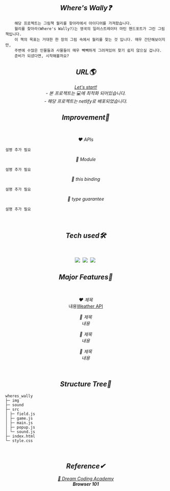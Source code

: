 <h2 align="center"><em>Where's Wally❓</em></h2>

```
    해당 프로젝트는 그림책 월리를 찾아라에서 아이디어를 가져왔습니다.
    월리를 찾아라(Where's Wally?)는 영국의 일러스트레이터 마틴 핸드포트가 그린 그림책입니다.
    이 책의 목표는 거대한 한 장의 그림 속에서 월리를 찾는 것 입니다. 매우 간단해보이지만,
    주변에 수많은 인물들과 사물들이 매우 빽빽하게 그려져있어 찾기 쉽지 않으실 겁니다.
    준비가 되셨다면, 시작해볼까요?
```

<h2 align="center"><em>URL🌎</em></h2>
<p align="center"><em><a href="https://findwally.netlify.app">Let's start!</a></em>
<br/><em>
- 본 프로젝트는 💻에 최적화 되어있습니다.<br>
- 해당 프로젝트는 netlify로 배포되었습니다.</em></p>

<h2 align="center"><em>Improvement🌺</em></h2>
<br/>
<p align="center"><em>❤️ APIs</em></p>

```
설명 추가 필요
```

<p align="center"><em>🧡 Module </em></p>

```
설명 추가 필요
```

<p align="center"><em>💛 this binding</em></p>

```
설명 추가 필요
```

<p align="center"><em>💚 type guarantee </em></p>

```
설명 추가 필요
```

 <br/>

<h2 align="center"><em>Tech used🛠</em></h2>
<br/>
<p align="center">
  <img src="http://img.shields.io/badge/-HTML5-E34F26?style=for-the-badge&logo=HTML5&logoColor=white"/></a>&nbsp
  <img src="http://img.shields.io/badge/-CSS3-1572B6?style=for-the-badge&logo=CSS3&logoColor=white"/></a>&nbsp
  <img src="https://img.shields.io/badge/-Javascript-F7DF1E?style=for-the-badge&logo=Javascript&logoColor=white"/></a>&nbsp<br/>
</p>

<h2 align="center"><em>Major Features🌟</em></h2>
<br/>
<p align="center"><em>❤ 제목</em></br>내용<a href="https://weatherstack.com">Weather API</a></p>
<p align="center"><em>🧡 제목</br>내용</em></p>
<p align="center"><em>💛 제목</br>내용</em></p>
<p align="center"><em>💚 제목</br>내용</em></p>
 <br/>
<h2 align="center"><em>Structure Tree🌳</em></h2>

```
wheres_wally
├─ img
├─ sound
├─ src
│ ├─ field.js
│ ├─ game.js
│ ├─ main.js
│ ├─ popup.js
│ └─ sound.js
├─ index.html
└─ style.css
```

<br/>
<h2 align="center"><em>Reference✔</em></h2>
<p align="center"><em><a href="https://academy.dream-coding.com/">💜 Dream Coding Academy</a><br><strong>Browser 101</strong></em></p>
